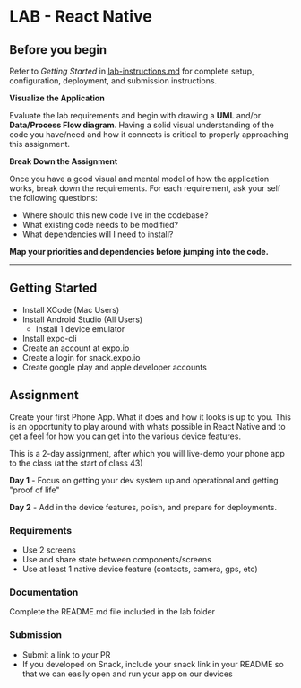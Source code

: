 # LAB - React Native

## Before you begin
Refer to *Getting Started*  in [lab-instructions.md](../../../reference/submission-instructions/labs.md) for complete setup, configuration, deployment, and submission instructions.

**Visualize the Application**

Evaluate the lab requirements and begin with drawing a **UML** and/or **Data/Process Flow diagram**.  Having a solid visual understanding of the code you have/need and how it connects is critical to properly approaching this assignment.

**Break Down the Assignment**

Once you have a good visual and mental model of how the application works, break down the requirements. For each requirement, ask your self the following questions:

* Where should this new code live in the codebase?
* What existing code needs to be modified?
* What dependencies will I need to install?

**Map your priorities and dependencies before jumping into the code.**

---

## Getting Started
* Install XCode (Mac Users)
* Install Android Studio (All Users)
    * Install 1 device emulator
* Install expo-cli
* Create an account at expo.io
* Create a login for snack.expo.io
* Create google play and apple developer accounts

## Assignment
Create your first Phone App. What it does and how it looks is up to you. This is an opportunity to play around with whats possible in React Native and to get a feel for how you can get into the various device features.

This is a 2-day assignment, after which you will live-demo your phone app to the class (at the start of class 43)

**Day 1** - Focus on getting your dev system up and operational and getting "proof of life"

**Day 2** - Add in the device features, polish, and prepare for deployments.


### Requirements
* Use 2 screens
* Use and share state between components/screens
* Use at least 1 native device feature (contacts, camera, gps, etc)

###  Documentation
Complete the README.md file included in the lab folder

### Submission
* Submit a link to your PR
* If you developed on Snack, include your snack link in your README so that we can easily open and run your app on our devices
